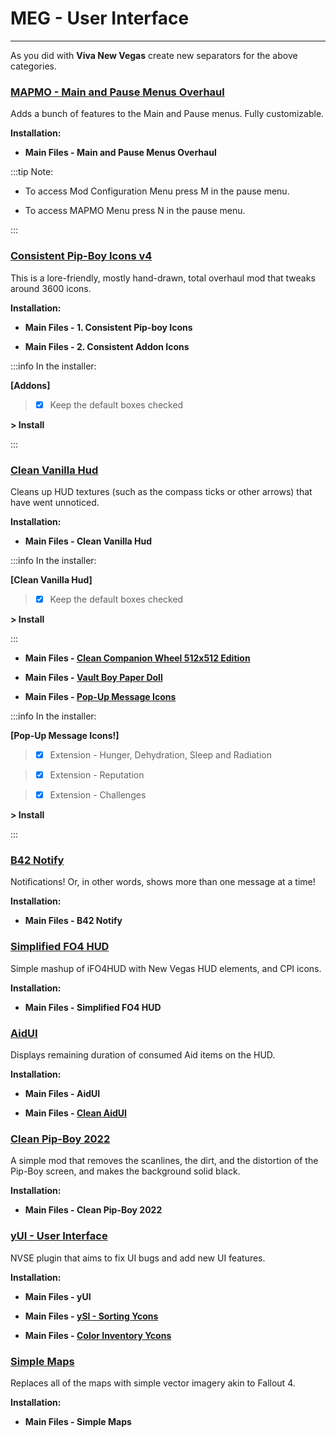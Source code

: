 # MEG - User Interface

---

As you did with **Viva New Vegas** create new separators for the above categories.

### [MAPMO - Main and Pause Menus Overhaul](https://www.nexusmods.com/newvegas/mods/74365)

Adds a bunch of features to the Main and Pause menus. Fully customizable.

**Installation:**

- **Main Files - Main and Pause Menus Overhaul**

:::tip Note:

- To access Mod Configuration Menu press M in the pause menu.

- To access MAPMO Menu press N in the pause menu.

:::


### [Consistent Pip-Boy Icons v4](https://www.nexusmods.com/newvegas/mods/65046)

This is a lore-friendly, mostly hand-drawn, total overhaul mod that tweaks around 3600 icons.

**Installation:**

- **Main Files - 1. Consistent Pip-boy Icons**

- **Main Files - 2. Consistent Addon Icons**

:::info In the installer:

**[Addons]**

> - [x] Keep the default boxes checked

**> Install**

:::


### [Clean Vanilla Hud](https://www.nexusmods.com/newvegas/mods/70001)

Cleans up HUD textures (such as the compass ticks or other arrows) that have went unnoticed.

**Installation:**

- **Main Files - Clean Vanilla Hud**

:::info In the installer:

**[Clean Vanilla Hud]**

> - [x] Keep the default boxes checked

**> Install**

:::

- **Main Files - [Clean Companion Wheel 512x512 Edition](https://www.nexusmods.com/newvegas/mods/70486?tab=files)**

- **Main Files - [Vault Boy Paper Doll](https://www.nexusmods.com/newvegas/mods/76966?tab=files)**

- **Main Files - [Pop-Up Message Icons](https://www.nexusmods.com/newvegas/mods/76516?tab=files)**

:::info In the installer:

**[Pop-Up Message Icons!]**

> - [x] Extension - Hunger, Dehydration, Sleep and Radiation

> - [x] Extension - Reputation
 
> - [x] Extension - Challenges

**> Install**

:::



### [B42 Notify](https://www.nexusmods.com/newvegas/mods/80085)

Notifications! Or, in other words, shows more than one message at a time!

**Installation:**

- **Main Files - B42 Notify**


### [Simplified FO4 HUD](https://www.nexusmods.com/newvegas/mods/75634)

Simple mashup of iFO4HUD with New Vegas HUD elements, and CPI icons.

**Installation:**

- **Main Files - Simplified FO4 HUD**


### [AidUI](https://www.nexusmods.com/newvegas/mods/77782)

Displays remaining duration of consumed Aid items on the HUD.

**Installation:**

- **Main Files - AidUI**

- **Main Files - [Clean AidUI](https://www.nexusmods.com/newvegas/mods/81841)**


### [Clean Pip-Boy 2022](https://www.nexusmods.com/newvegas/mods/75414)

A simple mod that removes the scanlines, the dirt, and the distortion of the Pip-Boy screen, and makes the background solid black.

**Installation:**

- **Main Files - Clean Pip-Boy 2022**


### [yUI - User Interface](https://www.nexusmods.com/newvegas/mods/74357)

NVSE plugin that aims to fix UI bugs and add new UI features.

**Installation:**

- **Main Files - yUI**

- **Main Files - [ySI - Sorting Ycons](https://www.nexusmods.com/newvegas/mods/74358)**

- **Main Files - [Color Inventory Ycons](https://www.nexusmods.com/newvegas/mods/78674?tab=files)**


### [Simple Maps](https://www.nexusmods.com/newvegas/mods/83902)

Replaces all of the maps with simple vector imagery akin to Fallout 4.

**Installation:**

- **Main Files - Simple Maps**

